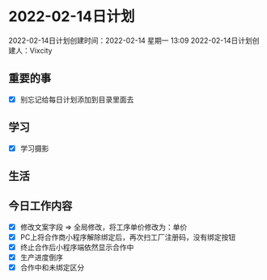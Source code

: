 # 2022-02-14日计划

2022-02-14日计划创建时间：2022-02-14 星期一  13:09
2022-02-14日计划创建人：Vixcity

## 重要的事
- [x] 别忘记给每日计划添加到目录里面去

## 学习
- [x] 学习摄影

## 生活

## 今日工作内容
- [x] 修改文案字段 => 全局修改，将工序单价修改为：单价
- [x] PC上将合作商小程序解除绑定后，再次扫工厂注册码，没有绑定按钮
- [x] 终止合作后小程序端依然显示合作中
- [x] 生产进度倒序
- [x] 合作中和未绑定区分